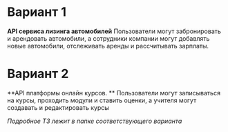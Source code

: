 # Вариант 1

**API сервиса лизинга автомобилей**
Пользователи могут забронировать и арендовать автомобили, а сотрудники компании могут добавлять новые автомобили, отслеживать аренды и рассчитывать зарплаты.

# Вариант 2

**API платформы онлайн курсов. **
Пользователи могут записываться на курсы, проходить модули и ставить оценки, а учителя могут создавать и редактировать курсы

*Подробное ТЗ лежит в папке соответствующего варианта*
